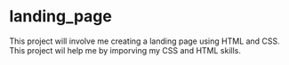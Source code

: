 # landing_page
This project will involve me creating a landing page using HTML and CSS. This project wil help me by imporving my CSS and HTML skills.